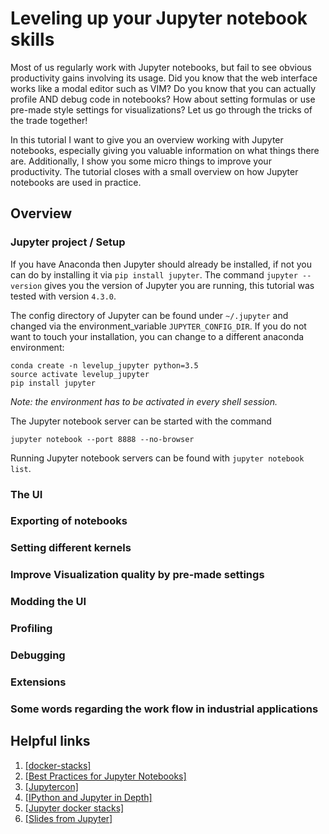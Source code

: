# Leveling up your Jupyter notebook skills

Most of us regularly work with Jupyter notebooks, but fail to see obvious productivity gains involving its usage. Did you know that the web interface works like a modal editor such as VIM? Do you know that you can actually profile AND debug code in notebooks? How about setting formulas or use pre-made style settings for visualizations? Let us go through the tricks of the trade together!

In this tutorial I want to give you an overview working with Jupyter notebooks, especially giving you valuable information on what things there are. Additionally, I show you some micro things to improve your productivity. The tutorial closes with a small overview on how Jupyter notebooks are used in practice.

## Overview

### Jupyter project / Setup

If you have Anaconda then Jupyter should already be installed, if not you can do by installing it via `pip install jupyter`. The command `jupyter --version` gives you the version of Jupyter you are running, this tutorial was tested with version `4.3.0`.

The config directory of Jupyter can be found under `~/.jupyter` and changed via the environment_variable `JUPYTER_CONFIG_DIR`. If you do not want to touch your installation, you can change to a different anaconda environment:

```
conda create -n levelup_jupyter python=3.5
source activate levelup_jupyter
pip install jupyter
```

_Note: the environment has to be activated in every shell session._

The Jupyter notebook server can be started with the command 

    jupyter notebook --port 8888 --no-browser
    
Running Jupyter notebook servers can be found with `jupyter notebook list`.

### The UI

### Exporting of notebooks
### Setting different kernels
### Improve Visualization quality by pre-made settings
### Modding the UI
### Profiling
### Debugging
### Extensions
### Some words regarding the work flow in industrial applications


## Helpful links

1. [[docker-stacks]](https://github.com/jupyter/docker-stacks)
2. [[Best Practices for Jupyter Notebooks]](https://svds.com/jupyter-notebook-best-practices-for-data-science/)
3. [[Jupytercon]](https://conferences.oreilly.com/jupyter/jup-ny)
4. [[IPython and Jupyter in Depth]](https://github.com/ipython/ipython-in-depth)
5. [[Jupyter docker stacks]](https://github.com/jupyter/docker-stacks)
6. [[Slides from Jupyter]](https://github.com/damianavila/RISE)
